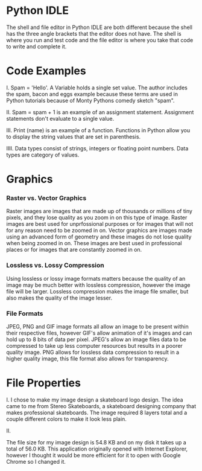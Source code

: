 # Python IDLE
The shell and file editor in Python IDLE are both different because the shell has the three angle brackets that the editor does not have. The shell is where you run and test code and the file editor is where you take that code to write and complete it.
# Code Examples

I.
Spam = 'Hello'. A Variable holds a single set value. The author includes the spam, bacon and eggs example because these terms are used in Python tutorials because of Monty Pythons comedy sketch "spam".

II.
Spam = spam + 1 is an example of an assignment statement. Assignment statements don't evaluate to a single value.

III.
Print (name) is an example of a function. Functions in Python allow you to display the string values that are set in parenthesis. 

IIII.
Data types consist of strings, integers or floating point numbers. Data types are category of values.

# Graphics

### Raster vs. Vector Graphics
Raster images are images that are made up of thousands or millions of tiny pixels, and they lose quality as you zoom in on this type of image. Raster images are best used for unprfossional purposes or for images that will not for any reason need to be zoomed in on. Vector graphics are images made using an advanced form of geometry and these images do not lose quality when being zoomed in on. These images are best used in professional places or for images that are constantly zoomed in on.

### Lossless vs. Lossy Compression
Using lossless or lossy image formats matters because the quality of an image may be much better with lossless compression, however the image file will be larger. Lossless compression makes the image file smaller, but also makes the quality of the image lesser.  

### File Formats
JPEG, PNG and GIF image formats all allow an image to be present within their respective files, however GIF's allow animation of it's images and can hold up to 8 bits of data per pixel. JPEG's allow an image files data to be compressed to take up less computer resources but results in a poorer quality image. PNG allows for lossless data compression to result in a higher quality image, this file format also allows for transparency. 

# File Properties 

I. I chose to make my image design a skateboard logo design. The idea came to me from Stereo Skateboards, a skateboard designing company that makes professional skateboards. The image required 8 layers total and a couple different colors to make it look less plain.  

II.

The file size for my image design is 54.8 KB and on my disk it takes up a total of 56.0 KB. This application originally opened with Internet Explorer, however I thought it would be more efficient for it to open with Google Chrome so I changed it. 
